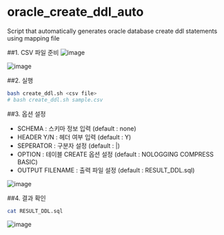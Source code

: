 # oracle_create_ddl_auto
Script that automatically generates oracle database create ddl statements using mapping file 

##1. CSV 파일 준비
![image](https://user-images.githubusercontent.com/35316595/175196147-325f9498-1765-4484-ae39-3077d1b7bd31.png)

![image](https://user-images.githubusercontent.com/35316595/175202206-017ea822-6a8b-4a10-b4f5-8e2ec7d2c4a3.png)


##2. 실행
```bash
bash create_ddl.sh <csv file>
# bash create_ddl.sh sample.csv
```

##3. 옵션 설정
- SCHEMA : 스키마 정보 입력 (default : none)
- HEADER Y/N : 헤더 여부 입력 (default : Y)
- SEPERATOR : 구분자 설정 (default : |)
- OPTION : 테이블 CREATE 옵션 설정 (default : NOLOGGING COMPRESS BASIC)
- OUTPUT FILENAME : 출력 파일 설정 (default : RESULT_DDL.sql)


![image](https://user-images.githubusercontent.com/35316595/175203775-f7d9a170-0ed3-4685-b586-ed71d78d8dfb.png)

##4. 결과 확인

```bash
cat RESULT_DDL.sql
```
![image](https://user-images.githubusercontent.com/35316595/175203724-6cf7b4c7-dc08-42e8-9d52-742c2fe418e3.png)
